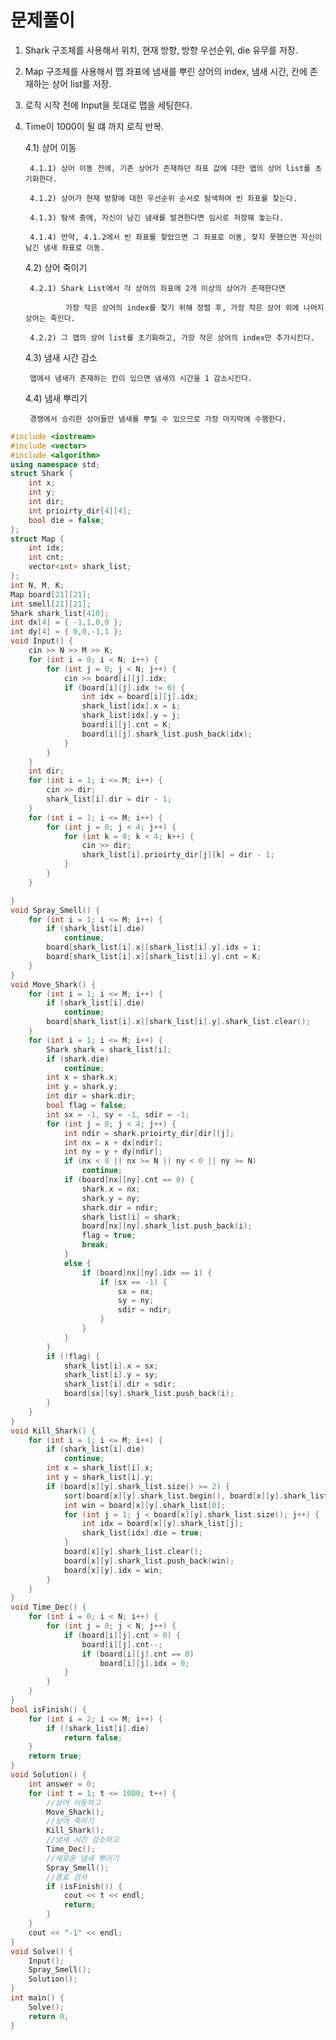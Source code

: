 # 문제풀이

1. Shark 구조체를 사용해서 위치, 현재 방향, 방향 우선순위, die 유무를 저장.

2. Map 구조체를 사용해서 맵 좌표에 냄새를 뿌린 상어의 index, 냄새 시간, 칸에 존재하는 상어 list를 저장.

3. 로직 시작 전에 Input을 토대로 맵을 세팅한다.

4. Time이 1000이 될 떄 까지 로직 반복.

	4.1) 상어 이동
  
		4.1.1) 상어 이동 전에, 기존 상어가 존재하던 좌표 값에 대한 맵의 상어 list를 초기화한다.
    
		4.1.2) 상어가 현재 방향에 대한 우선순위 순서로 탐색하여 빈 좌표를 찾는다.
    
		4.1.3) 탐색 중에, 자신이 남긴 냄새를 발견한다면 임시로 저장해 놓는다.
    
		4.1.4) 만약, 4.1.2에서 빈 좌표를 찾았으면 그 좌표로 이동, 찾지 못했으면 자신이 남긴 냄새 좌표로 이동.
    
	4.2) 상어 죽이기
  
		4.2.1) Shark List에서 각 상어의 좌표에 2개 이상의 상어가 존재한다면
    
				가장 작은 상어의 index를 찾기 위해 정렬 후, 가장 작은 상어 외에 나머지 상어는 죽인다.
        
		4.2.2) 그 맵의 상어 list를 초기화하고, 가장 작은 상어의 index만 추가시킨다.
    
	4.3) 냄새 시간 감소
  
		맵에서 냄새가 존재하는 칸이 있으면 냄새의 시간을 1 감소시킨다.
    
	4.4) 냄새 뿌리기
  
		경쟁에서 승리한 상어들만 냄새를 뿌릴 수 있으므로 가장 마지막에 수행한다.
 
```cpp
#include <iostream>
#include <vector>
#include <algorithm>
using namespace std;
struct Shark {
	int x;
	int y;
	int dir;
	int prioirty_dir[4][4];
	bool die = false;
};
struct Map {
	int idx;
	int cnt;
	vector<int> shark_list;
};
int N, M, K;
Map board[21][21];
int smell[21][21];
Shark shark_list[410];
int dx[4] = { -1,1,0,0 };
int dy[4] = { 0,0,-1,1 };
void Input() {
	cin >> N >> M >> K;
	for (int i = 0; i < N; i++) {
		for (int j = 0; j < N; j++) {
			cin >> board[i][j].idx;
			if (board[i][j].idx != 0) {
				int idx = board[i][j].idx;
				shark_list[idx].x = i;
				shark_list[idx].y = j;
				board[i][j].cnt = K;
				board[i][j].shark_list.push_back(idx);
			}
		}
	}
	int dir;
	for (int i = 1; i <= M; i++) {	
		cin >> dir;
		shark_list[i].dir = dir - 1;
	}
	for (int i = 1; i <= M; i++) {
		for (int j = 0; j < 4; j++) {
			for (int k = 0; k < 4; k++) {
				cin >> dir;
				shark_list[i].prioirty_dir[j][k] = dir - 1;
			}
		}
	}

}
void Spray_Smell() {
	for (int i = 1; i <= M; i++) {
		if (shark_list[i].die)
			continue;
		board[shark_list[i].x][shark_list[i].y].idx = i;
		board[shark_list[i].x][shark_list[i].y].cnt = K;
	}
}
void Move_Shark() {
	for (int i = 1; i <= M; i++) {
		if (shark_list[i].die)
			continue;
		board[shark_list[i].x][shark_list[i].y].shark_list.clear();
	}
	for (int i = 1; i <= M; i++) {
		Shark shark = shark_list[i];
		if (shark.die)
			continue;
		int x = shark.x;
		int y = shark.y;
		int dir = shark.dir;
		bool flag = false;
		int sx = -1, sy = -1, sdir = -1;
		for (int j = 0; j < 4; j++) {
			int ndir = shark.prioirty_dir[dir][j];
			int nx = x + dx[ndir];
			int ny = y + dy[ndir];
			if (nx < 0 || nx >= N || ny < 0 || ny >= N)
				continue;
			if (board[nx][ny].cnt == 0) {
				shark.x = nx;
				shark.y = ny;
				shark.dir = ndir;
				shark_list[i] = shark;
				board[nx][ny].shark_list.push_back(i);
				flag = true;
				break;
			}
			else {
				if (board[nx][ny].idx == i) {
					if (sx == -1) {
						sx = nx;
						sy = ny;
						sdir = ndir;
					}
				}
			}
		}
		if (!flag) {
			shark_list[i].x = sx;
			shark_list[i].y = sy;
			shark_list[i].dir = sdir;
			board[sx][sy].shark_list.push_back(i);
		}
	}
}
void Kill_Shark() {
	for (int i = 1; i <= M; i++) {
		if (shark_list[i].die)
			continue;
		int x = shark_list[i].x;
		int y = shark_list[i].y;
		if (board[x][y].shark_list.size() >= 2) {
			sort(board[x][y].shark_list.begin(), board[x][y].shark_list.end());
			int win = board[x][y].shark_list[0];
			for (int j = 1; j < board[x][y].shark_list.size(); j++) {
				int idx = board[x][y].shark_list[j];
				shark_list[idx].die = true;
			}
			board[x][y].shark_list.clear();
			board[x][y].shark_list.push_back(win);
			board[x][y].idx = win;
		}
	}
}
void Time_Dec() {
	for (int i = 0; i < N; i++) {
		for (int j = 0; j < N; j++) {
			if (board[i][j].cnt > 0) {
				board[i][j].cnt--;
				if (board[i][j].cnt == 0)
					board[i][j].idx = 0;
			}
		}
	}
}
bool isFinish() {
	for (int i = 2; i <= M; i++) {
		if (!shark_list[i].die)
			return false;
	}
	return true;
}
void Solution() {
	int answer = 0;
	for (int t = 1; t <= 1000; t++) {
		//상어 이동하고
		Move_Shark();
		//상어 죽이기
		Kill_Shark();
		//냄새 시간 감소하고
		Time_Dec();
		//새로운 냄새 뿌리기
		Spray_Smell();
		//종료 검사
		if (isFinish()) {
			cout << t << endl;
			return;
		}
	}
	cout << "-1" << endl;
}
void Solve() {
	Input();
	Spray_Smell();
	Solution();
}
int main() {
	Solve();
	return 0;
}
```
